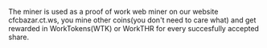 The miner is used as a proof of work web miner on our website cfcbazar.ct.ws, you mine other coins(you don't need to care what) and get rewarded in WorkTokens(WTK) or WorkTHR for every succesfully accepted share.
